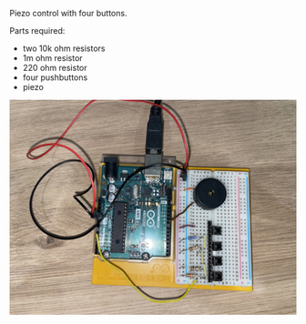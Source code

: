 Piezo control with four buttons.

Parts required:
- two 10k ohm resistors
- 1m ohm resistor
- 220 ohm resistor
- four pushbuttons
- piezo

![img](img.jpeg)
